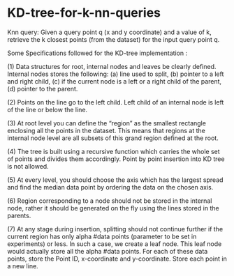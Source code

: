 # KD-tree-for-k-nn-queries
Knn query: Given a query point q (x and y coordinate) and a value of k, retrieve the k closest points (from the dataset) for the input query point q.


Some Specifications followed for the KD-tree implementation :

(1) Data structures for root, internal nodes and leaves be clearly defined. Internal nodes stores the
following: 
(a) line used to split, (b) pointer to a left and right child, (c) if the current node is a left or a right child
of the parent, (d) pointer to the parent.

(2) Points on the line go to the left child. Left child of an internal node is left of the line or below the line.

(3) At root level you can define the “region” as the smallest rectangle enclosing all the points in the dataset. This
means that regions at the internal node level are all subsets of this grand region defined at the root. 

(4) The tree is built using a recursive function which carries the whole set of points and divides them
accordingly. Point by point insertion into KD tree is not allowed.

(5) At every level, you should choose the axis which has the largest spread and find the median data point by ordering
the data on the chosen axis.

(6) Region corresponding to a node should not be stored in the internal node, rather it should be generated on the fly
using the lines stored in the parents. 

(7) At any stage during insertion, splitting should not continue further if the current region has only alpha #data
points (parameter to be set in experiments) or less. In such a case, we create a leaf node. This leaf node
would actually store all the alpha #data points. For each of these data points, store the Point ID, x-coordinate and
y-coordinate. Store each point in a new line.
